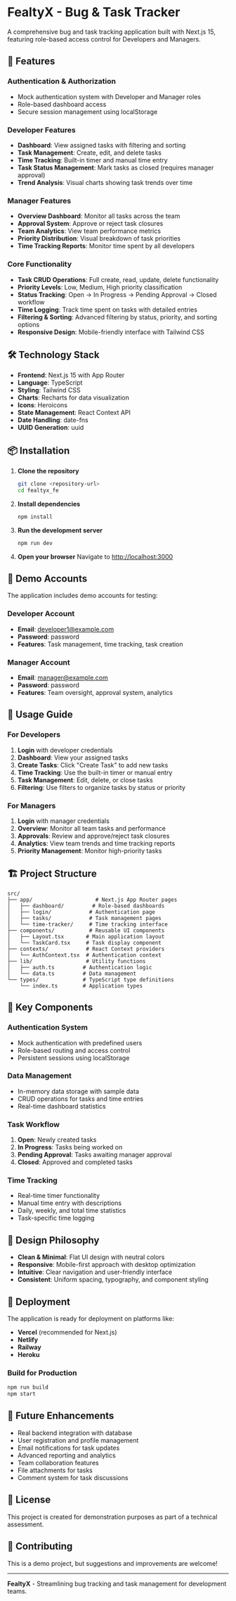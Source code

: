 # FealtyX - Bug & Task Tracker

A comprehensive bug and task tracking application built with Next.js 15, featuring role-based access control for Developers and Managers.

## 🚀 Features

### Authentication & Authorization
- Mock authentication system with Developer and Manager roles
- Role-based dashboard access
- Secure session management using localStorage

### Developer Features
- **Dashboard**: View assigned tasks with filtering and sorting
- **Task Management**: Create, edit, and delete tasks
- **Time Tracking**: Built-in timer and manual time entry
- **Task Status Management**: Mark tasks as closed (requires manager approval)
- **Trend Analysis**: Visual charts showing task trends over time

### Manager Features
- **Overview Dashboard**: Monitor all tasks across the team
- **Approval System**: Approve or reject task closures
- **Team Analytics**: View team performance metrics
- **Priority Distribution**: Visual breakdown of task priorities
- **Time Tracking Reports**: Monitor time spent by all developers

### Core Functionality
- **Task CRUD Operations**: Full create, read, update, delete functionality
- **Priority Levels**: Low, Medium, High priority classification
- **Status Tracking**: Open → In Progress → Pending Approval → Closed workflow
- **Time Logging**: Track time spent on tasks with detailed entries
- **Filtering & Sorting**: Advanced filtering by status, priority, and sorting options
- **Responsive Design**: Mobile-friendly interface with Tailwind CSS

## 🛠️ Technology Stack

- **Frontend**: Next.js 15 with App Router
- **Language**: TypeScript
- **Styling**: Tailwind CSS
- **Charts**: Recharts for data visualization
- **Icons**: Heroicons
- **State Management**: React Context API
- **Date Handling**: date-fns
- **UUID Generation**: uuid

## 📦 Installation

1. **Clone the repository**
   ```bash
   git clone <repository-url>
   cd fealtyx_fe
   ```

2. **Install dependencies**
   ```bash
   npm install
   ```

3. **Run the development server**
   ```bash
   npm run dev
   ```

4. **Open your browser**
   Navigate to [http://localhost:3000](http://localhost:3000)

## 🎯 Demo Accounts

The application includes demo accounts for testing:

### Developer Account
- **Email**: developer1@example.com
- **Password**: password
- **Features**: Task management, time tracking, task creation

### Manager Account
- **Email**: manager@example.com
- **Password**: password
- **Features**: Team oversight, approval system, analytics

## 📱 Usage Guide

### For Developers

1. **Login** with developer credentials
2. **Dashboard**: View your assigned tasks
3. **Create Tasks**: Click "Create Task" to add new tasks
4. **Time Tracking**: Use the built-in timer or manual entry
5. **Task Management**: Edit, delete, or close tasks
6. **Filtering**: Use filters to organize tasks by status or priority

### For Managers

1. **Login** with manager credentials
2. **Overview**: Monitor all team tasks and performance
3. **Approvals**: Review and approve/reject task closures
4. **Analytics**: View team trends and time tracking reports
5. **Priority Management**: Monitor high-priority tasks

## 🏗️ Project Structure

```
src/
├── app/                    # Next.js App Router pages
│   ├── dashboard/         # Role-based dashboards
│   ├── login/            # Authentication page
│   ├── tasks/            # Task management pages
│   └── time-tracker/     # Time tracking interface
├── components/           # Reusable UI components
│   ├── Layout.tsx       # Main application layout
│   └── TaskCard.tsx     # Task display component
├── contexts/            # React Context providers
│   └── AuthContext.tsx  # Authentication context
├── lib/                 # Utility functions
│   ├── auth.ts         # Authentication logic
│   └── data.ts         # Data management
└── types/              # TypeScript type definitions
    └── index.ts        # Application types
```

## 🔧 Key Components

### Authentication System
- Mock authentication with predefined users
- Role-based routing and access control
- Persistent sessions using localStorage

### Data Management
- In-memory data storage with sample data
- CRUD operations for tasks and time entries
- Real-time dashboard statistics

### Task Workflow
1. **Open**: Newly created tasks
2. **In Progress**: Tasks being worked on
3. **Pending Approval**: Tasks awaiting manager approval
4. **Closed**: Approved and completed tasks

### Time Tracking
- Real-time timer functionality
- Manual time entry with descriptions
- Daily, weekly, and total time statistics
- Task-specific time logging

## 🎨 Design Philosophy

- **Clean & Minimal**: Flat UI design with neutral colors
- **Responsive**: Mobile-first approach with desktop optimization
- **Intuitive**: Clear navigation and user-friendly interface
- **Consistent**: Uniform spacing, typography, and component styling

## 🚀 Deployment

The application is ready for deployment on platforms like:

- **Vercel** (recommended for Next.js)
- **Netlify**
- **Railway**
- **Heroku**

### Build for Production
```bash
npm run build
npm start
```

## 🔮 Future Enhancements

- Real backend integration with database
- User registration and profile management
- Email notifications for task updates
- Advanced reporting and analytics
- Team collaboration features
- File attachments for tasks
- Comment system for task discussions

## 📄 License

This project is created for demonstration purposes as part of a technical assessment.

## 🤝 Contributing

This is a demo project, but suggestions and improvements are welcome!

---

**FealtyX** - Streamlining bug tracking and task management for development teams.

